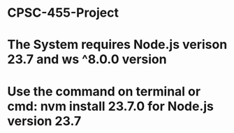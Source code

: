 # CPSC-455-Project
# The System requires Node.js verison 23.7 and ws ^8.0.0 version
# Use the command on terminal or cmd: nvm install 23.7.0 for Node.js version 23.7
